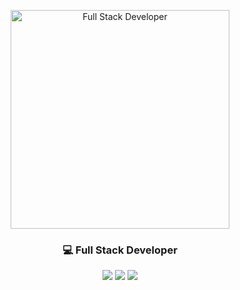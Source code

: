 <p align="center">
  <img src="https://media.giphy.com/media/qgQUggAC3Pfv687qPC/giphy.gif" width="350" alt="Full Stack Developer"/>
</p>

<h3 align="center">💻 Full Stack Developer</h3>

<p align="center">
  <img src="https://img.shields.io/badge/Frontend-HTML%20%7C%20CSS%20%7C%20JavaScript-blue" />
  <img src="https://img.shields.io/badge/Backend-Python%20%7C%20Django-green" />
  <img src="https://img.shields.io/badge/Database-SQL-orange" />
</p>
